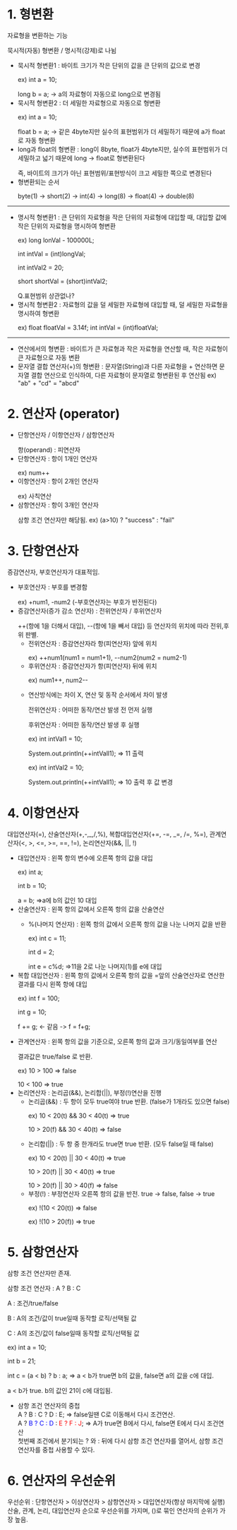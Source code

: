 # 1. 형변환

자료형을 변환하는 기능</p>
묵시적(자동) 형변환 / 명시적(강제)로 나뉨</p>

- 묵시적 형변환1 : 바이트 크기가 작은 단위의 값을 큰 단위의 값으로 변경</p>
  ex) int a = 10;</p>
  long b = a; → a의 자료형이 자동으로 long으로 변경됨
- 묵시적 형변환2 : 더 세밀한 자료형으로 자동으로 형변환</p>
  ex) int a = 10;</p>
  float b = a; → 같은 4byte지만 실수의 표현범위가 더 세밀하기 때문에 a가 float로 자동 형변환
- long과 float의 형변환 : long이 8byte, float가 4byte지만, 실수의 표현범위가 더 세밀하고 넓기 때문에 long → float로 형변환된다</p>
  즉, 바이트의 크기가 아닌 표현범위/표현방식이 크고 세밀한 쪽으로 변경된다
- 형변환되는 순서</p>
  byte(1) → short(2) → int(4) → long(8) → float(4) → double(8)

---

- 명시적 형변환1 : 큰 단위의 자료형을 작은 단위의 자료형에 대입할 때, 대입할 값에 작은 단위의 자료형을 명시하여 형변환</p>
  ex) long lonVal - 100000L;</p>
  int intVal = (int)longVal;</p>
  int intVal2 = 20;</p>
  short shortVal = (short)intVal2;</p>
  Q.표현범위 상관없나?
- 명시적 형변환2 : 자료형의 값을 덜 세밀한 자료형에 대입할 때, 덜 세밀한 자료형을 명시하여 형변환</p>
  ex) float floatVal = 3.14f;
  int intVal = (int)floatVal;

---

- 연산에서의 형변환 : 바이트가 큰 자료형과 작은 자료형을 연산할 때, 작은 자료형이 큰 자료형으로 자동 변환
- 문자열 결합 연산자(+)의 형변환 : 문자열(String)과 다른 자료형을 + 연산하면 문자열 결합 연산으로 인식하여, 다른 자료형이 문자열로 형변환된 후 연산됨
  ex) "ab" + "cd" = "abcd"

# 2. 연산자 (operator)

- 단항연산자 / 이항연산자 / 삼항연산자</p>
  항(operand) : 피연산자
- 단항연산자 : 항이 1개인 연산자</p>
  ex) num++
- 이항연산자 : 항이 2개인 연산자</p>
  ex) 사칙연산
- 삼항연산자 : 항이 3개인 연산자</p>
  삼항 조건 연산자만 해당됨. ex) (a>10) ? "success" : "fail"

# 3. 단항연산자

증감연산자, 부호연산자가 대표적임.

- 부호연산자 : 부호를 변경함</p>
  ex) +num1, -num2 (-부호연산자는 부호가 반전된다)
- 증감연산자(증가 감소 연산자) : 전위연산자 / 후위연산자</p>
  ++(항에 1을 더해서 대입), --(항에 1을 빼서 대입) 등 연산자의 위치에 따라 전위,후위 판별.
  - 전위연산자 : 증감연산자라 항(피연산자) 앞에 위치</p>
    ex) ++num1(num1 = num1+1), --num2(num2 = num2-1)
  - 후위연산자 : 증감연산자가 항(피연산자) 뒤에 위치</p>
    ex) num1++, num2--</p>
  - 연산방식에는 차이 X, 연산 및 동작 순서에서 차이 발생</p>
    전위연산자 : 어떠한 동작/연산 발생 전 먼저 실행</p>
    후위연산자 : 어떠한 동작/연산 발생 후 실행</p>
    ex) int intVal1 = 10;</p>
    System.out.println(++intVall1); => 11 출력</p>
    ex) int intVal2 = 10;</p>
    System.out.println(++intVall1); => 10 출력 후 값 변경

# 4. 이항연산자

대입연산자(=), 산술연산자(+,-,_,/,%), 복합대입연산자(+=, -=, _=, /=, %=), 관계연산자(<, >, <=, >=, ==, !=), 논리연산자(&&, ||, !)

- 대입연산자 : 왼쪽 항의 변수에 오른쪽 항의 값을 대입</p>
  ex) int a;</p>
  int b = 10;</p>
  a = b; =>a에 b의 값인 10 대입
- 산술연산자 : 왼쪽 항의 값에서 오른쪽 항의 값을 산술연산</p>
  - %(나머지 연산자) : 왼쪽 항의 값에서 오른쪽 항의 값을 나눈 나머지 값을 반환</p>
    ex) int c = 11;</p>
    int d = 2;</p>
    int e = c%d; =>11을 2로 나눈 나머지(1)를 e에 대입
- 복합 대입연산자 : 왼쪽 항의 값에서 오른쪽 항의 값을 =앞의 산술연산자로 연산한 결과를 다시 왼쪽 항에 대입</p>
  ex) int f = 100;</p>
  int g = 10;</p>
  f += g; <- 같음 -> f = f+g;</p>
- 관계연산자 : 왼쪽 항의 값을 기준으로, 오른쪽 항의 값과 크기/동일여부를 연산</p>
  결과값은 true/false 로 반환.</p>
  ex) 10 > 100 => false</p>
  10 < 100 => true
- 논리연산자 : 논리곱(&&), 논리합(||), 부정(!)연산을 진행
  - 논리곱(&&) : 두 항이 모두 true여야 true 반환. (false가 1개라도 있으면 false)</p>
    ex) 10 < 20(t) && 30 < 40(t) => true</p>
    10 > 20(f) && 30 < 40(t) => false</p>
  - 논리합(||) : 두 항 중 한개라도 true면 true 반환. (모두 false일 때 false)</p>
    ex) 10 < 20(t) || 30 < 40(t) => true</p>
    10 > 20(f) || 30 < 40(t) => true</p>
    10 > 20(f) || 30 > 40(f) => false
  - 부정(!) : 부정연산자 오른쪽 항의 값을 반전. true -> false, false -> true</p>
    ex) !(10 < 20(t)) => false</p>
    ex) !(10 > 20(f)) => true</p>

# 5. 삼항연산자

삼항 조건 연산자만 존재.</p>
삼항 조건 연산자 : A ? B : C</p>
A : 조건/true/false</p>
B : A의 조건/값이 true일때 동작할 로직/선택될 값</p>
C : A의 조건/값이 false일때 동작할 로직/선택될 값</p>
ex) int a = 10;</p>
int b = 21;</p>
int c = (a < b) ? b : a; => a < b가 true면 b의 값을, false면 a의 값을 c에 대입.</p>
a < b가 true. b의 값인 21이 c에 대입됨.

- 삼항 조건 연산자의 중첩  
   A ? B : C ? D : E; => false일땐 C로 이동해서 다시 조건연산.  
   A ? <span style="color: blue;"> B ? C : D</span> : <span style="color: red;">E ? F : J</span>; => A가 true면 B에서 다시, false면 E에서 다시 조건연산  
   첫번째 조건에서 분기되는 ? 와 : 뒤에 다시 삼항 조건 연산자를 열어서, 삼항 조건 연산자를 중첩 사용할 수 있다.

# 6. 연산자의 우선순위

우선순위 : 단항연산자 > 이상연산자 > 삼항연산자 > 대입연산자(항상 마지막에 실행)  
산술, 관계, 논리, 대입연산자 순으로 우선순위를 가지며, ()로 묶인 연산자의 순위가 가장 높음.
